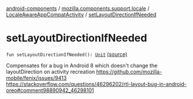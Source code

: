 [android-components](../../index.md) / [mozilla.components.support.locale](../index.md) / [LocaleAwareAppCompatActivity](index.md) / [setLayoutDirectionIfNeeded](./set-layout-direction-if-needed.md)

# setLayoutDirectionIfNeeded

`fun setLayoutDirectionIfNeeded(): `[`Unit`](https://kotlinlang.org/api/latest/jvm/stdlib/kotlin/-unit/index.html) [(source)](https://github.com/mozilla-mobile/android-components/blob/master/components/support/locale/src/main/java/mozilla/components/support/locale/LocaleAwareAppCompatActivity.kt#L34)

Compensates for a bug in Android 8 which doesn't change the layoutDirection on activity recreation
https://github.com/mozilla-mobile/fenix/issues/9413
https://stackoverflow.com/questions/46296202/rtl-layout-bug-in-android-oreo#comment98890942_46298101

